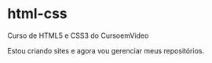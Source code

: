 # html-css
 Curso de HTML5 e CSS3 do CursoemVideo

 Estou criando sites e agora vou gerenciar meus repositórios.

